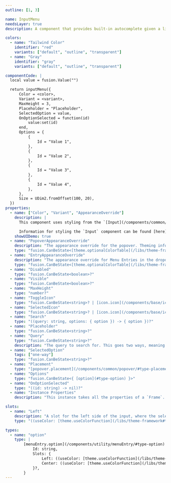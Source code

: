```yaml
---
outline: [1, 3]

name: InputMenu
needsLayer: true
description: A component that provides built-in autocomplete given a list of options.

colors:
  - name: "Tailwind Color"
    identifier: "red"
    variants: ["default", "outline", "transparent"]
  - name: "Gray"
    identifier: "gray"
    variants: ["default", "outline", "transparent"]

componentCode: |
  local value = fusion.Value("")

  return inputMenu({
      Color = <color>,
      Variant = <variant>,
      MaxHeight = 3,
      Placeholder = "Placeholder",
      SelectedOption = value,
      OnOptionSelected = function(id)
          value:set(id)
      end,
      Options = {
          {
              Id = "Value 1",
          },
          {
              Id = "Value 2",
          },
          {
              Id = "Value 3",
          },
          {
              Id = "Value 4",
          },
      },
      Size = UDim2.fromOffset(100, 20),
  })
properties:
  - name: ["Color", "Variant", "AppearanceOverride"]
    description: |
      This component uses styling from the `[Input](/components/common/input)` component, and as such, the `Color`, `Variant`, and `AppearanceOverride` properties are passed to the `Input` component.

      Information for styling the `Input` component can be found [here](/components/common/input/#property-Color,Variant,AppearanceOverride).
    showUIDemo: true
  - name: "PopoverAppearanceOverride"
    description: "The appearance override for the popover. Theming information can be found [here](/components/common/popover/#theming)."
    type: "fusion.CanBeState<[theme.optionalColorTable](/libs/theme-framework/#type-optionalColorTable)>?"
  - name: "EntryAppearanceOverride"
    description: "The appearance override for Menu Entries in the dropdown. Theming information can be found [here](/components/utility/menuEntry/#theming)."
    type: "fusion.CanBeState<[theme.optionalColorTable](/libs/theme-framework/#type-optionalColorTable)>?"
  - name: "Disabled"
    type: "fusion.CanBeState<boolean>?"
  - name: "Visible"
    type: "fusion.CanBeState<boolean>?"
  - name: "MaxHeight"
    type: "number?"
  - name: "ToggleIcon"
    type: "fusion.CanBeState<string>? | [icon.icon](/components/base/icon/#type-icon?"
  - name: "SelectedIcon"
    type: "fusion.CanBeState<string>? | [icon.icon](/components/base/icon/#type-icon)?"
  - name: "Search"
    type: "((query: string, options: { option }) -> { option })?"
  - name: "Placeholder"
    type: "fusion.CanBeState<string>?"
  - name: "Query"
    type: "fusion.CanBeState<string>?"
    description: "The query to search for. This goes two ways, meaning that it gets updated through the component and can be updated from the outside."
  - name: "SelectedOption"
    tags: ["one-way"]
    type: "fusion.CanBeState<string>?"
  - name: "Placement"
    type: "[popover.placement](/components/common/popover/#type-placement)?"
  - name: "Options"
    type: "fusion.CanBeState<{ [option](#type-option) }>"
  - name: "OnOptionSelected"
    type: "((id: string) -> nil)?"
  - name: "Instance Properties"
    description: "This instance takes all the properties of a `Frame`. `SpecialKeys`, such as `fusion.Children` will also be passed to the instance."

slots:
  - name: "Left"
    description: "A slot for the left side of the input, where the selected option's icon is normally shown. "
    type: "((useColor: [theme.useColorFunction](/libs/theme-framework#type-useColorFunction), selectedOption: fusion.Computed<[option](#type-option)?>) -> fusion.CanBeState<{ any }>)?"

types:
  - name: "option"
    type: |
        [menuEntry.option](/components/utility/menuEntry/#type-option) & {
            Id: string,
            Slots: {
                Left: ((useColor: [theme.useColorFunction](/libs/theme-framework/#type-useColorFunction)) -> fusion.CanBeState<{ any }>)?,
                Center: ((useColor: [theme.useColorFunction](/libs/theme-framework/#type-useColorFunction)) -> fusion.CanBeState<{ any }>)?,
            }?,
        }
---
```


<ComponentView :frontmatter="$frontmatter"/>
